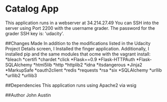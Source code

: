 # Catalog App

This application runs in a webserver at 34.214.27.49
You can SSH into the server using Port 2200 with the username grader.
The password for the grader SSH key is: 'udacity'.

##Changes Made
In addition to the modifications listed in the Udacity Project Details screen, I Installed the finger application.
Additionally, I installed pip and the same modules that ocme with the vagrant install:
*bleach
*certifi
*chardet
*click
*Flask==0.9
*Flask-HTTPAuth
*Flask-SQLAlchemy
*html5lib
*http
*httplib2
*idna
*itsdangerous
*Jinja2
*MarkupSafe
*oauth2client
*redis
*requests
*rsa
*six
*SQLAlchemy
*urllib
*urllib2
*urllib3

##Dependencies
This application runs using Apache2 via wsig

##Author
John Austin
